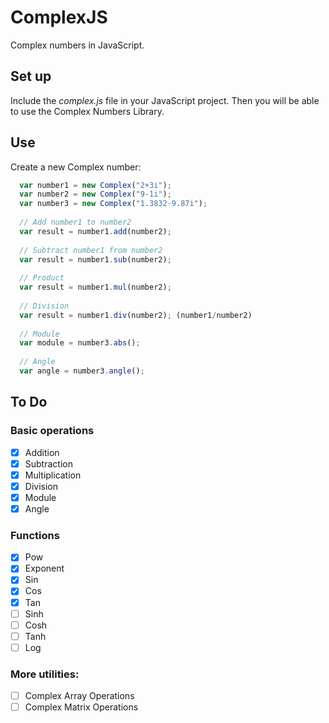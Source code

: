 # ComplexJS
Complex numbers in JavaScript.

## Set up

Include the *complex.js* file in your JavaScript project. Then you will be able to use the Complex Numbers Library.

## Use

Create a new Complex number:
```javascript
  var number1 = new Complex("2+3i");
  var number2 = new Complex("9-1i");
  var number3 = new Complex("1.3832-9.87i");
  
  // Add number1 to number2
  var result = number1.add(number2);
  
  // Subtract number1 from number2
  var result = number1.sub(number2);
  
  // Product
  var result = number1.mul(number2);
  
  // Division
  var result = number1.div(number2); (number1/number2)
  
  // Module
  var module = number3.abs();
  
  // Angle
  var angle = number3.angle();
```

## To Do

### Basic operations
- [x] Addition
- [x] Subtraction
- [x] Multiplication
- [x] Division
- [x] Module
- [x] Angle

### Functions
- [x] Pow
- [x] Exponent
- [x] Sin
- [x] Cos
- [x] Tan
- [ ] Sinh
- [ ] Cosh
- [ ] Tanh
- [ ] Log

### More utilities:
- [ ] Complex Array Operations
- [ ] Complex Matrix Operations
